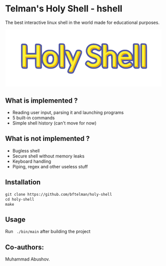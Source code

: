 # Telman's Holy Shell - hshell
The best interactive linux shell in the world made for educational purposes.

![logo](./logo.png)

## What is implemented ?
- Reading user input, parsing it and launching programs
- 5 built-in commands
- Simple shell history (can't move for now)

## What is **not** implemented ?
- Bugless shell
- Secure shell without memory leaks
- Keyboard handling
- Piping, regex and other useless stuff

## Installation
```
git clone https://github.com/bftelman/holy-shell
cd holy-shell
make
```

## Usage
Run ``` ./bin/main``` after building the project

## Co-authors:
Muhammad Abushov.